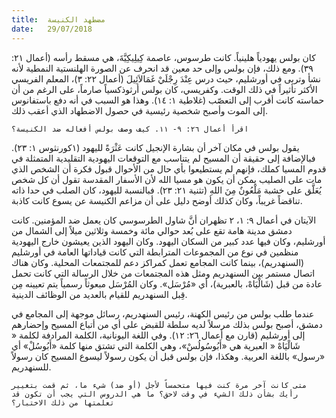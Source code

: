 ```yaml
---
title:  مضطهد الكنيسة
date:   29/07/2018
---
```


كان بولس يهودياً هلينياً. كانت طرسوس، عاصمة كِيلِيكِيَّةَ، هي مسقط رأسه (أعمال ٢١: ٣٩). ومع ذلك، فإن بولس وإلى حد معين قد انحرف عن الصورة الهلنستية النمطية لأنه نشأ وتربى في أورشليم، حيث درس عِنْدَ رِجْلَيْ غَمَالاَئِيلَ (أعمال ٢٢: ٣)، المعلم الفريسي الأكثر تأثيراً في ذلك الوقت. وكفريسي، كان بولس أرثوذكسياً صارماً، على الرغم من أن حماسته كانت أقرب إلى التعصّب (غلاطية ١: ١٤). وهذا هو السبب في أنه دفع باستفانوس إلى الموت وأصبح شخصية رئيسية في حصول الاضطهاد الذي أعقب ذلك.

`اقرأ أعمال ٢٦: ٩- ١١. كيف وصف بولس أفعاله ضد الكنيسة؟`

يقول بولس في مكان آخر أن بشارة الإنجيل كانت عَثْرَةً لليهود (١كورنثوس ١: ٢٣). فبالإضافة إلى حقيقة أن المسيح لم يتناسب مع التوقعات اليهودية التقليدية المتمثلة في قدوم المسيا كملك، فإنهم لم يستطيعوا بأي حال من الأحوال قبول فكرة أن الشخص الذي مات على الصليب يمكن أن يكون هو مسيا الله لأن الأسفار المقدسة تقول أن كل شخص يُعَلَّق على خشبة مَلْعُونٌ مِنَ اللهِ (تثنية ٢١: ٢٣). فبالنسبة لليهود، كان الصلب في حدا ذاته تناقضاً غريباً، وكان كذلك أوضح دليل على أن مزاعم الكنيسة عن يسوع كانت كاذبة.

الآيتان في أعمال ٩: ١، ٢ تظهران أنَّ شاول الطرسوسي كان يعمل ضد المؤمنين. كانت دمشق مدينة هامة تقع على بُعد حوالي مائة وخمسة وثلاثين ميلاً إلى الشمال من أورشليم، وكان فيها عدد كبير من السكان اليهود. وكان اليهود الذين يعيشون خارج اليهودية منظمين في نوع من المجموعات المترابطة التي كانت قياداتها العامة في أورشليم (السنهدريم)، بينما كانت المجامع تعمل كمراكز دعم للمجتمعات المحلية. وكان هناك اتصال مستمر بين السنهدريم ومثل هذه المجتمعات من خلال الرسالة التي كانت تحمل عادة من قبل (شَالْيَاهْ، بالعبرية)، أي «مُرْسَل». وكان المُرْسَل مبعوثاً رسمياً يتم تعيينه مِن قِبل السنهدريم للقيام بالعديد من الوظائف الدينية.

عندما طلب بولس من رئيس الكهنة، رئيس السنهدريم، رسائل موجهة إلى المجامع في دمشق، أصبح بولس بذلك مرسلاً لديه سلطة للقبض على أي من أتباع المسيح وإحضارهم إلى أورشليم (قارن مع أعمال ٢٦: ١٢). وفي اللغة اليونانية، الكلمة المرادفة لكلمة « شَالْيَاهْ « العبرية هي «أَبُوسُولُسْ»، وهي الكلمة التي تشتق منها كلمة «أَبُوسُلْ» أي «رسول» باللغة العربية. وهكذا، فإن بولس قبل أن يكون رسولاً ليسوع المسيح كان رسولاً للسنهدريم.

`متى كانت آخر مرة كنت فيها متحمساً لأجل (أو ضد) شيء ما، ثم قمت بتغيير رأيك بشأن ذلك الشيء في وقت لاحق؟ ما هي الدروس التي يجب أن تكون قد تعلمتها من ذلك الاختبار؟`